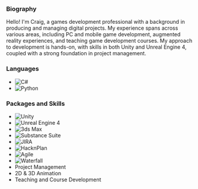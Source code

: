 ### Biography
Hello! I'm Craig, a games development professional with a background in producing and managing digital projects. My experience spans across various areas, including PC and mobile game development, augmented reality experiences, and teaching game development courses. My approach to development is hands-on, with skills in both Unity and Unreal Engine 4, coupled with a strong foundation in project management.

### Languages
- ![C#](https://img.shields.io/badge/-C%23-239120?style=flat-square&logo=c-sharp)
- ![Python](https://img.shields.io/badge/-Python-3776AB?style=flat-square&logo=python)

### Packages and Skills
- ![Unity](https://img.shields.io/badge/-Unity-000000?style=flat-square&logo=unity)
- ![Unreal Engine 4](https://img.shields.io/badge/-Unreal%20Engine%204-313131?style=flat-square&logo=unreal-engine)
- ![3ds Max](https://img.shields.io/badge/-3ds%20Max-00AACC?style=flat-square&logo=autodesk)
- ![Substance Suite](https://img.shields.io/badge/-Substance%20Suite-555555?style=flat-square&logo=allegorithmic)
- ![JIRA](https://img.shields.io/badge/-JIRA-0052CC?style=flat-square&logo=jira)
- ![HacknPlan](https://img.shields.io/badge/-HacknPlan-555555?style=flat-square&logo=hacknplan)
- ![Agile](https://img.shields.io/badge/-Agile-555555?style=flat-square&logo=agile)
- ![Waterfall](https://img.shields.io/badge/-Waterfall-555555?style=flat-square&logo=waterfall)
- Project Management
- 2D & 3D Animation
- Teaching and Course Development

<!--
**producercraig/producercraig** is a ✨ _special_ ✨ repository because its `README.md` (this file) appears on your GitHub profile.

Here are some ideas to get you started:

- 🔭 I’m currently working on ...
- 🌱 I’m currently learning ...
- 👯 I’m looking to collaborate on ...
- 🤔 I’m looking for help with ...
- 💬 Ask me about ...
- 📫 How to reach me: ...
- 😄 Pronouns: ...
- ⚡ Fun fact: ...
-->
